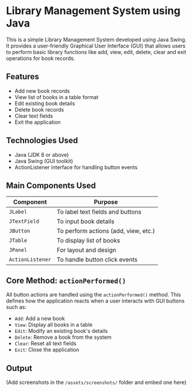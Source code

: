 # Library Management System using Java

This is a simple Library Management System developed using Java Swing. It provides a user-friendly Graphical User Interface (GUI) that allows users to perform basic library functions like add, view, edit, delete, clear and exit operations for book records.

## Features

- Add new book records
- View list of books in a table format
- Edit existing book details
- Delete book records
- Clear text fields
- Exit the application

## Technologies Used

- Java (JDK 8 or above)
- Java Swing (GUI toolkit)
- ActionListener interface for handling button events

## Main Components Used

| Component      | Purpose                              |
|----------------|--------------------------------------|
| `JLabel`       | To label text fields and buttons     |
| `JTextField`   | To input book details                |
| `JButton`      | To perform actions (add, view, etc.) |
| `JTable`       | To display list of books             |
| `JPanel`       | For layout and design                |
| `ActionListener` | To handle button click events      |

## Core Method: `actionPerformed()`

All button actions are handled using the `actionPerformed()` method. This defines how the application reacts when a user interacts with GUI buttons such as:

- `Add`: Add a new book
- `View`: Display all books in a table
- `Edit`: Modify an existing book's details
- `Delete`: Remove a book from the system
- `Clear`: Reset all text fields
- `Exit`: Close the application

## Output

(Add screenshots in the `/assets/screenshots/` folder and embed one here)





